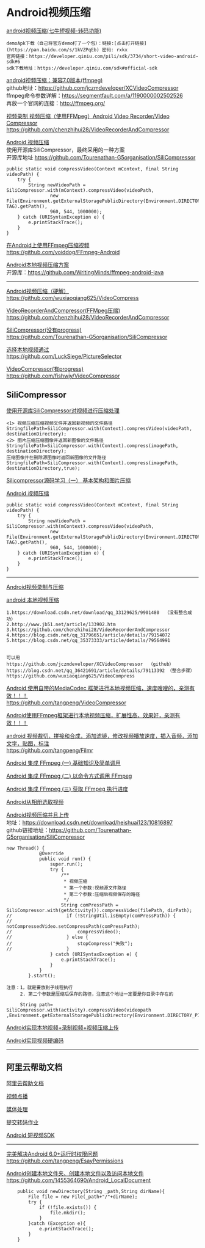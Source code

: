 Android视频压缩
===

[android视频压缩(七牛短视频-转码功能)](https://blog.csdn.net/qq_31796651/article/details/79154072)  
~~~
demoApk下载（自己将官方demo打了一个包）：链接:[点击打开链接](https://pan.baidu.com/s/1kVZPqEb) 密码: rxkx
官网链接：https://developer.qiniu.com/pili/sdk/3734/short-video-android-sdk#6
sdk下载地址：https://developer.qiniu.com/sdk#official-sdk
~~~

[android视频压缩：兼容7.0版本(ffmpeg)](https://blog.csdn.net/qq_35373333/article/details/77765605)  
github地址：https://github.com/jczmdeveloper/XCVideoCompressor  
ffmpeg命令参数详解：https://segmentfault.com/a/1190000002502526  
再放一个官网的连接：http://ffmpeg.org/  

[视频录制 视频压缩（使用FFMpeg）Android Video Recorder/Video Compressor ](https://github.com/chenzhihui28/VideoRecorderAndCompressor)  
https://github.com/chenzhihui28/VideoRecorderAndCompressor

[Android 视频压缩](https://blog.csdn.net/Lamphogani/article/details/80513452)  
使用开源库SiliCompressor，最终采用的一种方案  
开源库地址 https://github.com/Tourenathan-G5organisation/SiliCompressor  
~~~
public static void compressVideo(Context mContext, final String videoPath) {
    try {
        String newVideoPath = SiliCompressor.with(mContext).compressVideo(videoPath,
                new File(Environment.getExternalStoragePublicDirectory(Environment.DIRECTORY_PICTURES), TAG).getPath(),
                960, 544, 1000000);
    } catch (URISyntaxException e) {
        e.printStackTrace();
    }
}
~~~

[在Android上使用FFmpeg压缩视频](https://www.jianshu.com/p/ceaa286d8aff)  
https://github.com/voiddog/FFmpeg-Android  

[Android本地视频压缩方案](https://www.jianshu.com/p/4f82b058c8ec)  
开源库：https://github.com/WritingMinds/ffmpeg-android-java  

----------------

[Android视频压缩（硬解）](https://blog.csdn.net/qq_36421691/article/details/79113392)  
https://github.com/wuxiaoqiang625/VideoCompress  

[VideoRecorderAndCompressor(FFMpeg压缩)](https://github.com/chenzhihui28/VideoRecorderAndCompressor)  
https://github.com/chenzhihui28/VideoRecorderAndCompressor  

[SiliCompressor(没有progress)](https://github.com/Tourenathan-G5organisation/SiliCompressor)  
https://github.com/Tourenathan-G5organisation/SiliCompressor  

[选择本地视频通过](https://github.com/LuckSiege/PictureSelector)  
https://github.com/LuckSiege/PictureSelector  

[VideoCompressor(有progress)](https://github.com/fishwjy/VideoCompressor)  
https://github.com/fishwjy/VideoCompressor  

SiliCompressor
---

[使用开源库SiliCompressor对视频进行压缩处理](https://www.jianshu.com/p/b3b7c73893be)  
~~~
<1> 视频压缩压缩视频文件并返回新视频的文件路径
StringfilePath=SiliCompressor.with(Context).compressVideo(videoPath, destinationDirectory);
<2> 图片压缩压缩图像并返回新图像的文件路径
StringfilePath=SiliCompressor.with(Context).compress(imagePath, destinationDirectory);
压缩图像并在删除源图像时返回新图像的文件路径
StringfilePath=SiliCompressor.with(Context).compress(imagePath, destinationDirectory,true);
~~~

[Silicompressor源码学习（一） 基本架构和图片压缩](https://blog.csdn.net/zhang___yong/article/details/79697146)  

[Android 视频压缩](https://blog.csdn.net/lamphogani/article/details/80513452)  
~~~
public static void compressVideo(Context mContext, final String videoPath) {
    try {
        String newVideoPath = SiliCompressor.with(mContext).compressVideo(videoPath,
                new File(Environment.getExternalStoragePublicDirectory(Environment.DIRECTORY_PICTURES), TAG).getPath(),
                960, 544, 1000000);
    } catch (URISyntaxException e) {
        e.printStackTrace();
    }
}

~~~


----------------

[Android视频录制与压缩](https://www.jianshu.com/p/cdae476087d4)  

[android 本地视频压缩](https://blog.csdn.net/fangjingjingll/article/details/79808744)  
~~~
1.https://download.csdn.net/download/qq_33129625/9901480  （没有整合成功）
2.http://www.jb51.net/article/133902.htm
3.https://github.com/chenzhihui28/VideoRecorderAndCompressor
4.https://blog.csdn.net/qq_31796651/article/details/79154072
5.https://blog.csdn.net/qq_35373333/article/details/79564991


可以用
https://github.com/jczmdeveloper/XCVideoCompressor  （github）
https://blog.csdn.net/qq_36421691/article/details/79113392 （整合步骤）
https://github.com/wuxiaoqiang625/VideoCompress

~~~

[Android 使用自带的MediaCodec 框架进行本地视频压缩，速度嗖嗖的，亲测有效！！！](https://github.com/tangpeng/VideoCompressor)  
https://github.com/tangpeng/VideoCompressor

[Android使用FFmpeg框架进行本地视频压缩，扩展性高，效果好，亲测有效！！！](https://github.com/tangpeng/FFmpegDemo)  

[android 视频裁切，拼接和合成，添加滤镜，修改视频播放速度，插入音频，添加文字，贴图，标注](https://www.jianshu.com/p/b2b35d0e7bce)  
https://github.com/tangpeng/Filmr

[Android 集成 FFmpeg (一) 基础知识及简单调用](https://blog.csdn.net/yhaolpz/article/details/76408829)  

[Android 集成 FFmpeg (二) 以命令方式调用 FFmpeg](https://blog.csdn.net/yhaolpz/article/details/77146156)  

[Android 集成 FFmpeg (三) 获取 FFmpeg 执行进度](https://blog.csdn.net/yhaolpz/article/details/77146156)  



[Android从相册选取视频](https://www.cnblogs.com/wzqnxd/p/10011664.html)  

[Android视频压缩并且上传](https://blog.csdn.net/heishuai123/article/details/84634834)  
地址：https://download.csdn.net/download/heishuai123/10816897  
github链接地址：https://github.com/Tourenathan-G5organisation/SiliCompressor  
~~~
new Thread() {
            @Override
            public void run() {
                super.run();
                try {
                    /**
                     * 视频压缩
                     * 第一个参数:视频源文件路径
                     * 第二个参数:压缩后视频保存的路径
                     */
                    String comPressPath = SiliCompressor.with(getActivity()).compressVideo(filePath, dirPath);
//                    if (!StringUtil.isEmpty(comPressPath)) {
//                        notCompressedVideo.setCompressPath(comPressPath);
//                        compressVideo();
//                    } else {
//                        stopCompress("失败");
//                    }
                } catch (URISyntaxException e) {
                    e.printStackTrace();
                }
            }
        }.start();
        
注意：1，就是要放到子线程执行
     2. 第二个参数是压缩后保存的路径，注意这个地址一定要是你目录中存在的
     
     String path= SiliCompressor.with(activity).compressVideo(videopath ,Environment.getExternalStoragePublicDirectory(Environment.DIRECTORY_PICTURES).getPath());
~~~

[Android实现本地视频+录制视频+视频压缩上传](https://blog.csdn.net/weixin_39706415/article/details/84636625)  


[Android实现视频硬编码](https://blog.csdn.net/matrix_laboratory/article/details/58237903)  

--------------


阿里云帮助文档
---

[阿里云帮助文档](https://help.aliyun.com/?spm=5176.8050858.1280361.4.2bb0a1a9LTLtS6)  

[视频点播](https://help.aliyun.com/product/29932.html?spm=a2c4g.750001.17.1.1b6e7b13aoEHbG)  

[媒体处理](https://help.aliyun.com/product/29194.html?spm=a2c4g.750001.17.3.1b6e7b13RgMKcO)  

[提交转码作业](https://help.aliyun.com/document_detail/29208.html?spm=a2c4g.11174283.3.3.72c0556exHnpCr)  

[Android 短视频SDK](https://help.aliyun.com/document_detail/99289.html?spm=a2c4g.11174283.3.3.6579149bD7j19d)  




--------------

[完美解决Android 6.0+运行时权限问题](https://www.jianshu.com/p/52795b5dab3a)  
https://github.com/tangpeng/EsayPermissions

[Android创建本地文件夹、创建本地文件以及访问本地文件](https://blog.csdn.net/s1455364690/article/details/79477536)  
https://github.com/1455364690/Android_LocalDocument  
~~~
    public void newDirectory(String _path,String dirName){
        File file = new File(_path+"/"+dirName);
        try {
            if (!file.exists()) {
                file.mkdir();
            }
        }catch (Exception e){
            e.printStackTrace();
        }
    }
~~~








